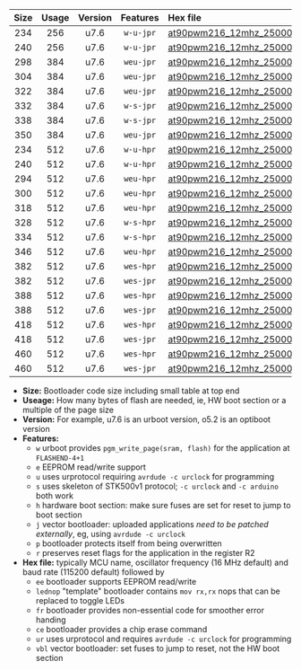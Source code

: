 |Size|Usage|Version|Features|Hex file|
|:-:|:-:|:-:|:-:|:--|
|234|256|u7.6|`w-u-jpr`|[at90pwm216_12mhz_250000bps_ur_vbl.hex](https://raw.githubusercontent.com/stefanrueger/urboot/main/at90pwm216_12mhz_250000bps_ur_vbl.hex)|
|240|256|u7.6|`w-u-jpr`|[at90pwm216_12mhz_250000bps_lednop_ur_vbl.hex](https://raw.githubusercontent.com/stefanrueger/urboot/main/at90pwm216_12mhz_250000bps_lednop_ur_vbl.hex)|
|298|384|u7.6|`weu-jpr`|[at90pwm216_12mhz_250000bps_ee_ur_vbl.hex](https://raw.githubusercontent.com/stefanrueger/urboot/main/at90pwm216_12mhz_250000bps_ee_ur_vbl.hex)|
|304|384|u7.6|`weu-jpr`|[at90pwm216_12mhz_250000bps_ee_lednop_ur_vbl.hex](https://raw.githubusercontent.com/stefanrueger/urboot/main/at90pwm216_12mhz_250000bps_ee_lednop_ur_vbl.hex)|
|322|384|u7.6|`weu-jpr`|[at90pwm216_12mhz_250000bps_ee_lednop_fr_ur_vbl.hex](https://raw.githubusercontent.com/stefanrueger/urboot/main/at90pwm216_12mhz_250000bps_ee_lednop_fr_ur_vbl.hex)|
|332|384|u7.6|`w-s-jpr`|[at90pwm216_12mhz_250000bps_vbl.hex](https://raw.githubusercontent.com/stefanrueger/urboot/main/at90pwm216_12mhz_250000bps_vbl.hex)|
|338|384|u7.6|`w-s-jpr`|[at90pwm216_12mhz_250000bps_lednop_vbl.hex](https://raw.githubusercontent.com/stefanrueger/urboot/main/at90pwm216_12mhz_250000bps_lednop_vbl.hex)|
|350|384|u7.6|`weu-jpr`|[at90pwm216_12mhz_250000bps_ee_lednop_fr_ce_ur_vbl.hex](https://raw.githubusercontent.com/stefanrueger/urboot/main/at90pwm216_12mhz_250000bps_ee_lednop_fr_ce_ur_vbl.hex)|
|234|512|u7.6|`w-u-hpr`|[at90pwm216_12mhz_250000bps_ur.hex](https://raw.githubusercontent.com/stefanrueger/urboot/main/at90pwm216_12mhz_250000bps_ur.hex)|
|240|512|u7.6|`w-u-hpr`|[at90pwm216_12mhz_250000bps_lednop_ur.hex](https://raw.githubusercontent.com/stefanrueger/urboot/main/at90pwm216_12mhz_250000bps_lednop_ur.hex)|
|294|512|u7.6|`weu-hpr`|[at90pwm216_12mhz_250000bps_ee_ur.hex](https://raw.githubusercontent.com/stefanrueger/urboot/main/at90pwm216_12mhz_250000bps_ee_ur.hex)|
|300|512|u7.6|`weu-hpr`|[at90pwm216_12mhz_250000bps_ee_lednop_ur.hex](https://raw.githubusercontent.com/stefanrueger/urboot/main/at90pwm216_12mhz_250000bps_ee_lednop_ur.hex)|
|318|512|u7.6|`weu-hpr`|[at90pwm216_12mhz_250000bps_ee_lednop_fr_ur.hex](https://raw.githubusercontent.com/stefanrueger/urboot/main/at90pwm216_12mhz_250000bps_ee_lednop_fr_ur.hex)|
|328|512|u7.6|`w-s-hpr`|[at90pwm216_12mhz_250000bps.hex](https://raw.githubusercontent.com/stefanrueger/urboot/main/at90pwm216_12mhz_250000bps.hex)|
|334|512|u7.6|`w-s-hpr`|[at90pwm216_12mhz_250000bps_lednop.hex](https://raw.githubusercontent.com/stefanrueger/urboot/main/at90pwm216_12mhz_250000bps_lednop.hex)|
|346|512|u7.6|`weu-hpr`|[at90pwm216_12mhz_250000bps_ee_lednop_fr_ce_ur.hex](https://raw.githubusercontent.com/stefanrueger/urboot/main/at90pwm216_12mhz_250000bps_ee_lednop_fr_ce_ur.hex)|
|382|512|u7.6|`wes-hpr`|[at90pwm216_12mhz_250000bps_ee.hex](https://raw.githubusercontent.com/stefanrueger/urboot/main/at90pwm216_12mhz_250000bps_ee.hex)|
|382|512|u7.6|`wes-jpr`|[at90pwm216_12mhz_250000bps_ee_vbl.hex](https://raw.githubusercontent.com/stefanrueger/urboot/main/at90pwm216_12mhz_250000bps_ee_vbl.hex)|
|388|512|u7.6|`wes-hpr`|[at90pwm216_12mhz_250000bps_ee_lednop.hex](https://raw.githubusercontent.com/stefanrueger/urboot/main/at90pwm216_12mhz_250000bps_ee_lednop.hex)|
|388|512|u7.6|`wes-jpr`|[at90pwm216_12mhz_250000bps_ee_lednop_vbl.hex](https://raw.githubusercontent.com/stefanrueger/urboot/main/at90pwm216_12mhz_250000bps_ee_lednop_vbl.hex)|
|418|512|u7.6|`wes-hpr`|[at90pwm216_12mhz_250000bps_ee_lednop_fr.hex](https://raw.githubusercontent.com/stefanrueger/urboot/main/at90pwm216_12mhz_250000bps_ee_lednop_fr.hex)|
|418|512|u7.6|`wes-jpr`|[at90pwm216_12mhz_250000bps_ee_lednop_fr_vbl.hex](https://raw.githubusercontent.com/stefanrueger/urboot/main/at90pwm216_12mhz_250000bps_ee_lednop_fr_vbl.hex)|
|460|512|u7.6|`wes-hpr`|[at90pwm216_12mhz_250000bps_ee_lednop_fr_ce.hex](https://raw.githubusercontent.com/stefanrueger/urboot/main/at90pwm216_12mhz_250000bps_ee_lednop_fr_ce.hex)|
|460|512|u7.6|`wes-jpr`|[at90pwm216_12mhz_250000bps_ee_lednop_fr_ce_vbl.hex](https://raw.githubusercontent.com/stefanrueger/urboot/main/at90pwm216_12mhz_250000bps_ee_lednop_fr_ce_vbl.hex)|

- **Size:** Bootloader code size including small table at top end
- **Useage:** How many bytes of flash are needed, ie, HW boot section or a multiple of the page size
- **Version:** For example, u7.6 is an urboot version, o5.2 is an optiboot version
- **Features:**
  + `w` urboot provides `pgm_write_page(sram, flash)` for the application at `FLASHEND-4+1`
  + `e` EEPROM read/write support
  + `u` uses urprotocol requiring `avrdude -c urclock` for programming
  + `s` uses skeleton of STK500v1 protocol; `-c urclock` and `-c arduino` both work
  + `h` hardware boot section: make sure fuses are set for reset to jump to boot section
  + `j` vector bootloader: uploaded applications *need to be patched externally*, eg, using `avrdude -c urclock`
  + `p` bootloader protects itself from being overwritten
  + `r` preserves reset flags for the application in the register R2
- **Hex file:** typically MCU name, oscillator frequency (16 MHz default) and baud rate (115200 default) followed by
  + `ee` bootloader supports EEPROM read/write
  + `lednop` "template" bootloader contains `mov rx,rx` nops that can be replaced to toggle LEDs
  + `fr` bootloader provides non-essential code for smoother error handing
  + `ce` bootloader provides a chip erase command
  + `ur` uses urprotocol and requires `avrdude -c urclock` for programming
  + `vbl` vector bootloader: set fuses to jump to reset, not the HW boot section
